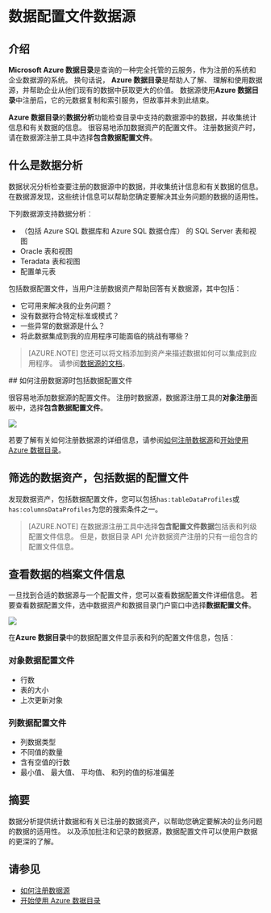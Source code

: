 <properties
    pageTitle="如何配置文件数据的数据源"
    description="突出显示如何在 Azure 数据目录中注册数据源时包括表和列级数据配置文件以及如何使用配置文件数据来了解数据源的操作方法文章。"
    services="data-catalog"
    documentationCenter=""
    authors="spelluru"
    manager="NA"
    editor=""
    tags=""/>
<tags
    ms.service="data-catalog"
    ms.devlang="NA"
    ms.topic="article"
    ms.tgt_pltfrm="NA"
    ms.workload="data-catalog"
    ms.date="09/13/2016"
    ms.author="spelluru"/>

# <a name="data-profile-data-sources"></a>数据配置文件数据源

## <a name="introduction"></a>介绍

**Microsoft Azure 数据目录**是查询的一种完全托管的云服务，作为注册的系统和企业数据源的系统。 换句话说， **Azure 数据目录**是帮助人了解、 理解和使用数据源，并帮助企业从他们现有的数据中获取更大的价值。 数据源使用**Azure 数据目录**中注册后，它的元数据复制和索引服务，但故事并未到此结束。

**Azure 数据目录**的**数据分析**功能检查目录中支持的数据源中的数据，并收集统计信息和有关数据的信息。 很容易地添加数据资产的配置文件。 注册数据资产时，请在数据源注册工具中选择**包含数据配置文件**。

## <a name="what-is-data-profiling"></a>什么是数据分析

数据状况分析检查要注册的数据源中的数据，并收集统计信息和有关数据的信息。 在数据源发现，这些统计信息可以帮助您确定要解决其业务问题的数据的适用性。

<!-- In [How to discover data sources](data-catalog-how-to-discover.md), you learn about **Azure Data Catalog's** extensive search capabilities including searching for data assets that have a profile. See [How to include a data profile when registering a data source](#howto). -->

下列数据源支持数据分析︰

- （包括 Azure SQL 数据库和 Azure SQL 数据仓库） 的 SQL Server 表和视图
- Oracle 表和视图
- Teradata 表和视图
- 配置单元表

包括数据配置文件，当用户注册数据资产帮助回答有关数据源，其中包括︰

-   它可用来解决我的业务问题？
-   没有数据符合特定标准或模式？
-   一些异常的数据源是什么？
-   将此数据集成到我的应用程序可能面临的挑战有哪些？

> [AZURE.NOTE] 您还可以将文档添加到资产来描述数据如何可以集成到应用程序。 请参阅[数据源的文档](data-catalog-how-to-documentation.md)。


<a name="howto"/>
## <a name="how-to-include-a-data-profile-when-registering-a-data-source"></a>如何注册数据源时包括数据配置文件

很容易地添加数据源的配置文件。 注册时数据源，数据源注册工具的**对象注册**面板中，选择**包含数据配置文件**。

![](media\data-catalog-data-profile\data-catalog-register-profile.png)

若要了解有关如何注册数据源的详细信息，请参阅[如何注册数据源](data-catalog-how-to-register.md)和[开始使用 Azure 数据目录](data-catalog-get-started.md)。


## <a name="filtering-on-data-assets-that-include-data-profiles"></a>筛选的数据资产，包括数据的配置文件
发现数据资产，包括数据配置文件，您可以包括`has:tableDataProfiles`或`has:columnsDataProfiles`为您的搜索条件之一。

> [AZURE.NOTE] 在数据源注册工具中选择**包含配置文件数据**包括表和列级配置文件信息。 但是，数据目录 API 允许数据资产注册的只有一组包含的配置文件信息。

## <a name="viewing-data-profile-information"></a>查看数据的档案文件信息

一旦找到合适的数据源与一个配置文件，您可以查看数据配置文件详细信息。 若要查看数据配置文件，选中数据资产和数据目录门户窗口中选择**数据配置文件**。

![](media\data-catalog-data-profile\data-catalog-view.png)

在**Azure 数据目录**中的数据配置文件显示表和列的配置文件信息，包括︰

### <a name="object-data-profile"></a>对象数据配置文件

-   行数
-   表的大小
-   上次更新对象

### <a name="column-data-profile"></a>列数据配置文件

- 列数据类型
- 不同值的数量
- 含有空值的行数
- 最小值、 最大值、 平均值、 和列的值的标准偏差

## <a name="summary"></a>摘要
数据分析提供统计数据和有关已注册的数据资产，以帮助您确定要解决的业务问题的数据的适用性。 以及添加批注和记录的数据源，数据配置文件可以使用户数据的更深的了解。


## <a name="see-also"></a>请参见
-   [如何注册数据源](data-catalog-how-to-register.md)
-   [开始使用 Azure 数据目录](data-catalog-get-started.md)
